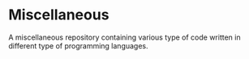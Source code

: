 # Miscellaneous
A miscellaneous repository containing various type of code written in different type of programming languages.
